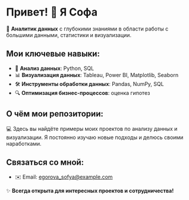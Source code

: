# Привет! 👋 Я Софа

🎯 **Аналитик данных** с глубокими знаниями в области работы с большими данными, статистики и визуализации. 

## Мои ключевые навыки:

- 🧮 **Анализ данных**: Python, SQL
- 📊 **Визуализация данных**: Tableau, Power BI, Matplotlib, Seaborn
- 🛠️ **Инструменты обработки данных**: Pandas, NumPy, SQL
- 🔍 **Оптимизация бизнес-процессов**: оценка гипотез

## О чём мои репозитории:

💻 Здесь вы найдёте примеры моих проектов по анализу данных и визуализации. Я постоянно изучаю новые подходы и делюсь своими наработками.

## Связаться со мной:

- ✉️ Email: [egorova_sofya@example.com](mailto:egorova_sofya@bk.ru)

✨ **Всегда открыта для интересных проектов и сотрудничества!**

